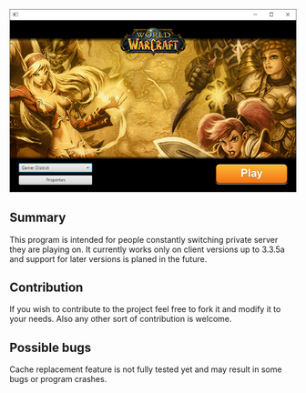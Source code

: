 ![Alt text](docs/res/ss.png)
## Summary
This program is intended for people constantly switching private server they are playing on. It currently works only on client versions up to 3.3.5a and support for later versions is planed in the future.

## Contribution
If you wish to contribute to the project feel free to fork it and modify it to your needs. Also any other sort of contribution is welcome.

## Possible bugs
Cache replacement feature is not fully tested yet and may result in some bugs or program crashes.
